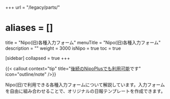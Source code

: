 +++
url = "/legacy/parts/"
# aliases = []
title = "Nipo(旧)各種入力フォーム"
menuTitle = "Nipo(旧)各種入力フォーム"
description = ""
weight = 3000
isNipo = true
toc = true

[sidebar]
collapsed = true
+++

{{< callout context="tip" title="[後続のNipoPlusでも利用可能](/docs/manual/initial-setting/template)です" icon="outline/note" />}}

Nipo(旧)で利用できる各種入力フォームについて解説しています。入力フォームを自由に組み合わせることで、オリジナルの日報テンプレートを作成できます。
